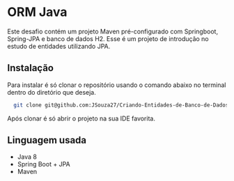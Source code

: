 # ORM Java

Este desafio contém um projeto Maven pré-configurado com Springboot, Spring-JPA e banco de dados H2.
Esse é um projeto de introdução no estudo de entidades utilizando JPA.


## Instalação

Para instalar é só clonar o repositório usando o comando abaixo
no terminal dentro do diretório que deseja.

```bash
  git clone git@github.com:JSouza27/Criando-Entidades-de-Banco-de-Dados-Java.git
```

Após clonar é só abrir o projeto na sua IDE favorita.

## Linguagem usada

- Java 8
- Spring Boot + JPA
- Maven

